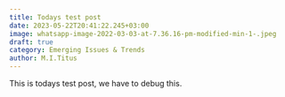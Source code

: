 ```yaml
---
title: Todays test post
date: 2023-05-22T20:41:22.245+03:00
image: whatsapp-image-2022-03-03-at-7.36.16-pm-modified-min-1-.jpeg
draft: true
category: Emerging Issues & Trends
author: M.I.Titus
---
```

This is todays test post, we have to debug this.
